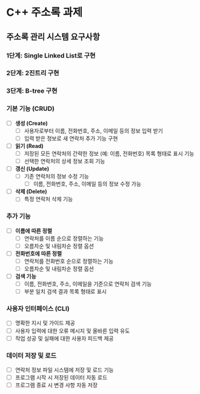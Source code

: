 # C++ 주소록 과제

## 주소록 관리 시스템 요구사항
### 1단계: Single Linked List로 구현
### 2단계: 2진트리 구현
### 3단계: B-tree 구현

### 기본 기능 (CRUD)
- [ ] **생성 (Create)**
    - [ ] 사용자로부터 이름, 전화번호, 주소, 이메일 등의 정보 입력 받기
    - [ ] 입력 받은 정보로 새 연락처 추가 기능 구현

- [ ] **읽기 (Read)**
    - [ ] 저장된 모든 연락처의 간략한 정보 (예: 이름, 전화번호) 목록 형태로 표시 기능
    - [ ] 선택한 연락처의 상세 정보 조회 기능

- [ ] **갱신 (Update)**
    - [ ] 기존 연락처의 정보 수정 기능
        - [ ] 이름, 전화번호, 주소, 이메일 등의 정보 수정 가능

- [ ] **삭제 (Delete)**
    - [ ] 특정 연락처 삭제 기능

### 추가 기능
- [ ] **이름에 따른 정렬**
    - [ ] 연락처를 이름 순으로 정렬하는 기능
    - [ ] 오름차순 및 내림차순 정렬 옵션

- [ ] **전화번호에 따른 정렬**
    - [ ] 연락처를 전화번호 순으로 정렬하는 기능
    - [ ] 오름차순 및 내림차순 정렬 옵션

- [ ] **검색 기능**
    - [ ] 이름, 전화번호, 주소, 이메일을 기준으로 연락처 검색 기능
    - [ ] 부분 일치 검색 결과 목록 형태로 표시

### 사용자 인터페이스 (CLI)
- [ ] 명확한 지시 및 가이드 제공
- [ ] 사용자 입력에 대한 오류 메시지 및 올바른 입력 유도
- [ ] 작업 성공 및 실패에 대한 사용자 피드백 제공

### 데이터 저장 및 로드
- [ ] 연락처 정보 파일 시스템에 저장 및 로드 기능
- [ ] 프로그램 시작 시 저장된 데이터 자동 로드
- [ ] 프로그램 종료 시 변경 사항 자동 저장
